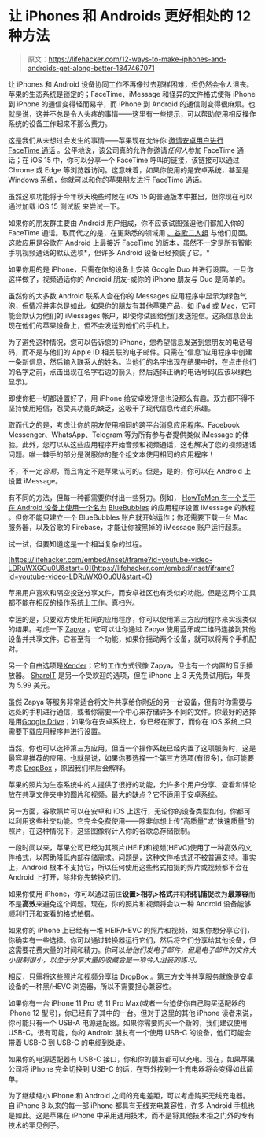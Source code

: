 # 让 iPhones 和 Androids 更好相处的 12 种方法

> 原文：<https://lifehacker.com/12-ways-to-make-iphones-and-androids-get-along-better-1847467071>

让 iPhones 和 Android 设备协同工作不再像过去那样困难，但仍然会令人沮丧。苹果的生态系统是锁定的；FaceTime、iMessage 和怪异的文件格式使得 iPhone 到 iPhone 的通信变得轻而易举，而 iPhone 到 Android 的通信则变得很麻烦。也就是说，这并不总是令人头疼的事情——这里有一些提示，可以帮助使用相反操作系统的设备工作起来不那么费力。

这是我们从未想过会发生的事情——苹果现在允许你 [邀请安卓用户进行 FaceTime 通话](https://lifehacker.com/how-to-finally-facetime-your-non-apple-friends-1847450728) 。公平地说，该公司真的允许你邀请*任何人*参加 FaceTime 通话；在 iOS 15 中，你可以分享一个 FaceTime 呼叫的链接，该链接可以通过 Chrome 或 Edge 等浏览器访问。这意味着，如果你使用的是安卓系统，甚至是 Windows 系统，你就可以和你的苹果朋友进行 FaceTime 通话。

虽然这项功能将于今年秋天晚些时候在 iOS 15 的普通版本中推出，但你现在可以通过加载 iOS 15 测试版 来尝试一下。

如果你的朋友群主要由 Android 用户组成，你不应该试图强迫他们都加入你的 FaceTime 通话。取而代之的是，在更熟悉的领域用 [、谷歌二人组](https://duo.google.com/about/) 与他们见面。这款应用是谷歌在 Android 上最接近 FaceTime 的版本，虽然不一定是所有智能手机视频通话的默认选项*，但许多 Android 设备已经预装了它。*

如果你用的是 iPhone，只需在你的设备上安装 Google Duo 并进行设置。一旦你这样做了，视频通话你的 Android 朋友-或你的 iPhone 朋友与 Duo 是简单的。

虽然你的大多数 Android 联系人会在你的 Messages 应用程序中显示为绿色气泡，但情况并非总是如此。如果你的朋友有其他苹果产品，如 iPad 或 Mac，它可能会默认为他们的 iMessages 帐户，即使你试图给他们发送短信。这条信息会出现在他们的苹果设备上，但不会发送到他们的手机上。

为了避免这种情况，您可以告诉您的 iPhone，您希望信息发送到您朋友的电话号码，而不是与他们的 Apple ID 相关联的电子邮件。只需在“信息”应用程序中创建一条新信息，然后输入联系人的姓名。当他们的名字出现在结果中时，在点击他们的名字之前，点击出现在名字右边的箭头，然后选择正确的电话号码(应该以绿色显示)。

即使你把一切都设置好了，用 iPhone 给安卓发短信也没那么有趣。双方都不得不坚持使用短信，忍受其功能的缺乏，这吸干了现代信息传递的乐趣。

取而代之的是，考虑让你的朋友使用相同的跨平台消息应用程序。Facebook Messenger、WhatsApp、Telegram 等为所有参与者提供类似 iMessage 的体验。此外，您可以从这些应用程序开始音频和视频通话，这也解决了您的视频通话问题。唯一棘手的部分是说服你的整个组文本使用相同的应用程序！

不，不一定*容易*。而且肯定不是苹果认可的。但是，是的，你可以在 Android 上设置 iMessage。

有不同的方法，但每一种都需要你付出一些努力。例如， [HowToMen 有一个关于在 Android 设备上使用一个名为](https://www.youtube.com/watch?v=LDRuWXGOu0U) [BlueBubbles](https://bluebubbles.app/) 的应用程序设置 iMessage 的教程 。但你不能只建立一个 BlueBubbles 账户就开始运作；你还需要下载一台 Mac 服务器，以及谷歌的 Firebase，才能让你被黑掉的 iMessage 账户运行起来。

试一试，但要知道这是一个相当复杂的过程。

 [https://lifehacker.com/embed/inset/iframe?id=youtube-video-LDRuWXGOu0U&start=0](https://lifehacker.com/embed/inset/iframe?id=youtube-video-LDRuWXGOu0U&start=0) 

苹果用户喜欢和隔空投送分享文件，而安卓社区也有类似的功能。但是这两个工具都不能在相反的操作系统上工作。真扫兴。

幸运的是，只要双方使用相同的应用程序，你可以使用第三方应用程序来实现类似的结果。考虑一下 [Zapya](https://www.izapya.com/) ，它可以让你通过 Zapya 使用蓝牙或二维码连接到其他设备并共享文件。它甚至有一个功能，如果你摇动两个设备，就可以将两个手机配对。

另一个自由选项是[Xender](http://www.xender.com/index.html)；它的工作方式很像 Zapya，但也有一个内置的音乐播放器。 [ShareIT](http://www.ushareit.com/) 是另一个受欢迎的选项，但在 iPhone 上 3 天免费试用后，年费为 5.99 美元。

虽然 Zapya 等服务非常适合将文件共享给你附近的另一台设备，但有时你需要与远处的手机进行通信，或者你需要一个中心来存储许多不同的文件。你最好的选择是用[Google Drive](https://www.google.com/drive/)；如果你在安卓系统上，你已经在家了，而你在 iOS 系统上只需要下载应用程序并进行设置。

当然，你也可以选择第三方应用，但当一个操作系统已经内置了这项服务时，这是最容易推荐的应用。也就是说，如果你要选择一个第三方选项(有很多)，你可能要考虑 [DropBox](https://www.dropbox.com/) ，原因我们稍后会解释。

苹果的照片为生态系统中的人提供了很好的功能，允许多个用户分享、查看和评论放在共享文件夹中的图片和视频。最大的缺点？它不适用于安卓系统。

另一方面，谷歌照片可以在安卓和 iOS 上运行，无论你的设备类型如何，你都可以利用这些社交功能。它完全免费使用——除非你想上传“高质量”或“快速质量”的照片，在这种情况下，这些图像将计入你的谷歌总存储限制。

一段时间以来，苹果公司已经为其照片(HEIF)和视频(HEVC)使用了一种高效的文件格式，以帮助降低内部存储需求。问题是，这种文件格式还不被普遍支持。事实上，Android 根本不支持它，所以任何使用这些格式拍摄的照片或视频都不会在 Android 上打开，除非你先转换它们。

如果你使用 iPhone，你可以通过前往**设置>相机>格式**并将**相机捕捉**改为**最兼容**而不是**高效**来避免这个问题。现在，你的照片和视频将会以一种 Android 设备能够顺利打开和查看的格式拍摄。

如果你的 iPhone 上已经有一堆 HEIF/HEVC 的照片和视频，如果你想分享它们，你确实有一些选择。你可以通过转换器运行它们，然后将它们分享给其他设备，但这需要花费大量的时间和精力。你可以*给他们发电子邮件，但是电子邮件的文件大小限制很小，以至于分享大量的收藏会是一项令人沮丧的练习。* 

相反，只需将这些照片和视频分享给 [DropBox](https://www.dropbox.com/) 。第三方文件共享服务就像是安卓设备的一种黑/HEVC 浏览器，所以不需要担心兼容性。

如果你有一台 iPhone 11 Pro 或 11 Pro Max(或者一台迫使你自己购买适配器的 iPhone 12 型号)，你已经有了其中的一台。但对于这里的其他 iPhone 读者来说，你可能只有一个 USB-A 电源适配器。如果你需要购买一个新的，我们建议使用 USB-C。很有可能，你的 Android 朋友有一个使用 USB-C 的设备，他们可能会带着 USB-C 到 USB-C 的电缆到处走。

如果你的电源适配器有 USB-C 接口，你和你的朋友都可以充电。现在，如果苹果公司将 iPhone 完全切换到 USB-C 的话，在野外找到一个充电器将会变得如此简单。

为了继续缩小 iPhone 和 Android 之间的充电差距，可以考虑购买无线充电器。自 iPhone 8 以来的每一部 iPhone 都具有无线充电兼容性，许多 Android 手机也是如此。这是苹果在 iPhone 中采用通用技术，而不是将其他技术拒之门外的专有技术的罕见例子。